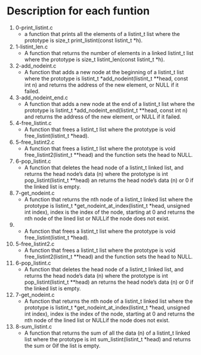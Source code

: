 # Description for each funtion
1. 0-print_listint.c
   * a function that prints all the elements of a listint_t list where the prototype is size_t print_listint(const listint_t *h).
2. 1-listint_len.c
   * A function that returns the number of elements in a linked listint_t list where the prototype is size_t listint_len(const listint_t *h).
3. 2-add_nodeint.c
   * A function that adds a new node at the beginning of a listint_t list where the prototype is listint_t *add_nodeint(listint_t **head, const int n) and returns the address of the new element, or NULL if it failed.
4. 3-add_nodeint_end.c
   * A function that adds a new node at the end of a listint_t list where the prototype is listint_t *add_nodeint_end(listint_t **head, const int n) and returns the address of the new element, or NULL if it failed.
5. 4-free_listint.c
   * A function that frees a listint_t list where the prototype is void free_listint(listint_t *head).
6. 5-free_listint2.c
   * A function that frees a listint_t list where the prototype is void free_listint2(listint_t **head) and the function sets the head to NULL.
7. 6-pop_listint.c 
   * A function that deletes the head node of a listint_t linked list, and returns the head node’s data (n) where the prototype is int pop_listint(listint_t **head) an returns the head node’s data (n) or 0 if the linked list is empty.
8. 7-get_nodeint.c
   * A function that returns the nth node of a listint_t linked list where the prototype is listint_t *get_nodeint_at_index(listint_t *head, unsigned int index), index is the index of the node, starting at 0 and returns the nth node of the lined list or NULLif the node does not exist.
9. 
   * A function that frees a listint_t list where the prototype is void free_listint(listint_t *head).
6. 5-free_listint2.c
   * A function that frees a listint_t list where the prototype is void free_listint2(listint_t **head) and the function sets the head to NULL.
7. 6-pop_listint.c
   * A function that deletes the head node of a listint_t linked list, and returns the head node’s data (n) where the prototype is int pop_listint(listint_t **head) an returns the head node’s data (n) or 0 if the linked list is empty.
8. 7-get_nodeint.c
   * A function that returns the nth node of a listint_t linked list where the prototype is listint_t *get_nodeint_at_index(listint_t *head, unsigned int index), index is the index of the node, starting at 0 and returns the nth node of the lined list or NULLif the node does not exist.
9. 8-sum_listint.c
   * A function that returns the sum of all the data (n) of a listint_t linked list where the prototype is int sum_listint(listint_t *head) and returns the sum or 0if the list is empty.

